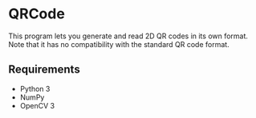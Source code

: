 # QRCode

This program lets you generate and read 2D QR codes in its own format. Note that it has no compatibility with the standard QR code format.

## Requirements

- Python 3
- NumPy
- OpenCV 3
